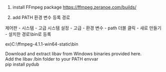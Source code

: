 1. install FFmpeg package
https://ffmpeg.zeranoe.com/builds/

2. add PATH
환경 변수 등록 경로

제어판 - 시스템 - 고급 시스템 설정 - 고급 - 환경 변수 - path 더블 클릭 - 새로 만들기 - 설치한 경로\bin로 등록

ex)C:\ffmpeg-4.1.1-win64-static\bin



Download and extract libav from Windows binaries provided here.  
Add the libav /bin folder to your PATH envvar  
pip install pydub  
